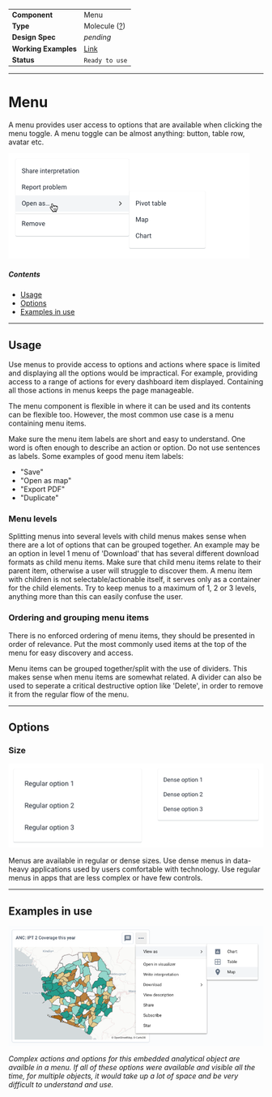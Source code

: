 | |  |
|-------------|------------------|
| **Component** | Menu |
| **Type** | Molecule ([?](http://atomicdesign.bradfrost.com/chapter-2/))|
| **Design Spec** | *pending* |
| **Working Examples** | [Link](https://d2-ci.github.io/ui-core/?path=/story/menu--default) |
| **Status** | `Ready to use` |

---

# Menu

A menu provides user access to options that are available when clicking the menu toggle. A menu toggle can be almost anything: button, table row, avatar etc.

![](../images/menu.png)

##### Contents

- [Usage](#usage)
- [Options](#options)
- [Examples in use](#examples-in-use)

---

## Usage

Use menus to provide access to options and actions where space is limited and displaying all the options would be impractical. For example, providing access to a range of actions for every dashboard item displayed. Containing all those actions in menus keeps the page manageable.

The menu component is flexible in where it can be used and its contents can be flexible too. However, the most common use case is a menu containing menu items.

Make sure the menu item labels are short and easy to understand. One word is often enough to describe an action or option. Do not use sentences as labels. Some examples of good menu item labels:
- "Save"
- "Open as map"
- "Export PDF"
- "Duplicate"

### Menu levels

Splitting menus into several levels with child menus makes sense when there are a lot of options that can be grouped together. An example may be an option in level 1 menu of 'Download' that has several different download formats as child menu items. Make sure that child menu items relate to their parent item, otherwise a user will struggle to discover them. A menu item with children is not selectable/actionable itself, it serves only as a container for the child elements. Try to keep menus to a maximum of 1, 2 or 3 levels, anything more than this can easily confuse the user.

### Ordering and grouping menu items

There is no enforced ordering of menu items, they should be presented in order of relevance. Put the most commonly used items at the top of the menu for easy discovery and access.

Menu items can be grouped together/split with the use of dividers. This makes sense when menu items are somewhat related. A divider can also be used to seperate a critical destructive option like 'Delete', in order to remove it from the regular flow of the menu.

---

## Options

### Size

![](../images/menu-size.png)

Menus are available in regular or dense sizes. Use dense menus in data-heavy applications used by users comfortable with technology. Use regular menus in apps that are less complex or have few controls.

---

## Examples in use

![](../images/menu-example.png)

*Complex actions and options for this embedded analytical object are availble in a menu. If all of these options were available and visible all the time, for multiple objects, it would take up a lot of space and be very difficult to understand and use.*
